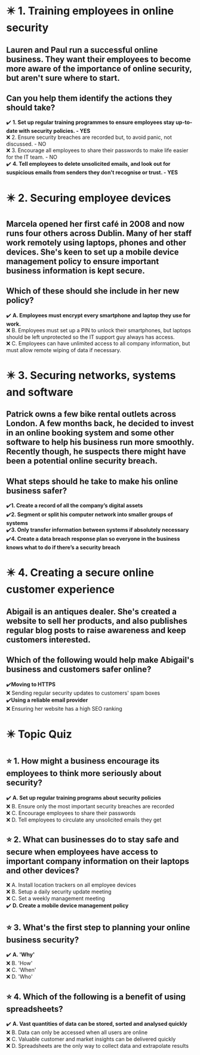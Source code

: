 # :eight_pointed_black_star: 1. Training employees in online security

## Lauren and Paul run a successful online business. They want their employees to become more aware of the importance of online security, but aren't sure where to start.

## Can you help them identify the actions they should take?

:heavy_check_mark: **1. Set up regular training programmes to ensure employees stay up-to-date with security policies. - YES**\
:x: 2. Ensure security breaches are recorded but, to avoid panic, not discussed. - NO\
:x: 3. Encourage all employees to share their passwords to make life easier for the IT team. - NO\
:heavy_check_mark: **4. Tell employees to delete unsolicited emails, and look out for suspicious emails from senders they don't recognise or trust. - YES**

# :eight_pointed_black_star: 2. Securing employee devices

## Marcela opened her first café in 2008 and now runs four others across Dublin. Many of her staff work remotely using laptops, phones and other devices. She's keen to set up a mobile device management policy to ensure important business information is kept secure.

## Which of these should she include in her new policy?

:heavy_check_mark: **A. Employees must encrypt every smartphone and laptop they use for work.**\
:x: B. Employees must set up a PIN to unlock their smartphones, but laptops should be left unprotected so the IT support guy always has access.\
:x: C. Employees can have unlimited access to all company information, but must allow remote wiping of data if necessary.

# :eight_pointed_black_star: 3. Securing networks, systems and software

## Patrick owns a few bike rental outlets across London. A few months back, he decided to invest in an online booking system and some other software to help his business run more smoothly. Recently though, he suspects there might have been a potential online security breach.

## What steps should he take to make his online business safer?

:heavy_check_mark:**1. Create a record of all the company’s digital assets**\
:heavy_check_mark:**2. Segment or split his computer network into smaller groups of systems**\
:heavy_check_mark:**3. Only transfer information between systems if absolutely necessary**\
:heavy_check_mark:**4. Create a data breach response plan so everyone in the business knows what to do if there’s a security breach**

# :eight_pointed_black_star: 4. Creating a secure online customer experience

## Abigail is an antiques dealer. She's created a website to sell her products, and also publishes regular blog posts to raise awareness and keep customers interested.

## Which of the following would help make Abigail's business and customers safer online?

:heavy_check_mark:**Moving to HTTPS**\
:x: Sending regular security updates to customers' spam boxes\
:heavy_check_mark:**Using a reliable email provider**\
:x: Ensuring her website has a high SEO ranking

# :eight_pointed_black_star: Topic Quiz

## :star: 1. How might a business encourage its employees to think more seriously about security?

:heavy_check_mark: **A. Set up regular training programs about security policies**\
:x: B. Ensure only the most important security breaches are recorded\
:x: C. Encourage employees to share their passwords\
:x: D. Tell employees to circulate any unsolicited emails they get

## :star: 2. What can businesses do to stay safe and secure when employees have access to important company information on their laptops and other devices?

:x: A. Install location trackers on all employee devices\
:x: B. Setup a daily security update meeting\
:x: C. Set a weekly management meeting\
:heavy_check_mark: **D. Create a mobile device management policy**

## :star: 3. What's the first step to planning your online business security?

:heavy_check_mark: **A. 'Why'**\
:x: B. 'How'\
:x: C. 'When'\
:x: D. 'Who'

## :star: 4. Which of the following is a benefit of using spreadsheets?

:heavy_check_mark: **A. Vast quantities of data can be stored, sorted and analysed quickly**\
:x: B. Data can only be accessed when all users are online\
:x: C. Valuable customer and market insights can be delivered quickly\
:x: D. Spreadsheets are the only way to collect data and extrapolate results